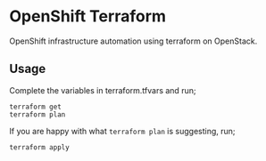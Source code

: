 # OpenShift Terraform

OpenShift infrastructure automation using terraform on OpenStack.

## Usage

Complete the variables in terraform.tfvars and run;

```shell
terraform get
terraform plan
```

If you are happy with what `terraform plan` is suggesting, run;

```shell
terraform apply
```


